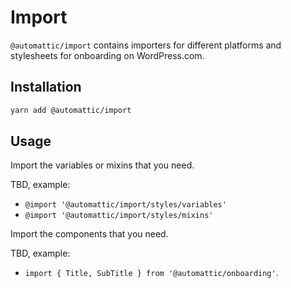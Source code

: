 # Import

`@automattic/import` contains importers for different platforms and stylesheets for onboarding on WordPress.com.

## Installation

```sh
yarn add @automattic/import
```

## Usage

Import the variables or mixins that you need.

TBD, example:
- `@import '@automattic/import/styles/variables'`
- `@import '@automattic/import/styles/mixins'`

Import the components that you need.

TBD, example:
- `import { Title, SubTitle } from '@automattic/onboarding'`.
